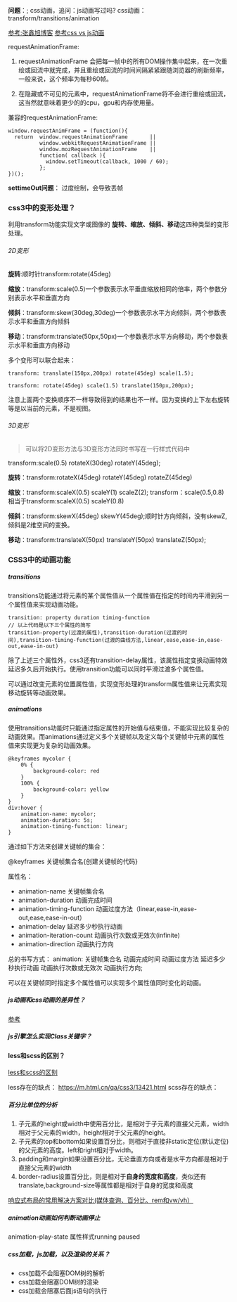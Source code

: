 **问题**：;
css动画，追问：js动画写过吗?
css动画：transform/transitions/animation

[参考:张鑫旭博客](http://www.zhangxinxu.com/wordpress/2010/11/css3-transitions-transforms-animation-introduction/)
[参考css vs js动画](http://zencode.in/19.CSS-vs-JS%E5%8A%A8%E7%94%BB%EF%BC%9A%E8%B0%81%E6%9B%B4%E5%BF%AB%EF%BC%9F.html)

requestAnimationFrame:
1. requestAnimationFrame 会把每一帧中的所有DOM操作集中起来，在一次重绘或回流中就完成，并且重绘或回流的时间间隔紧紧跟随浏览器的刷新频率，一般来说，这个频率为每秒60帧。

2. 在隐藏或不可见的元素中，requestAnimationFrame将不会进行重绘或回流，这当然就意味着更少的的cpu，gpu和内存使用量。

兼容的requestAnimationFrame:

    window.requestAnimFrame = (function(){
      return  window.requestAnimationFrame       ||
              window.webkitRequestAnimationFrame ||
              window.mozRequestAnimationFrame    ||
              function( callback ){
                window.setTimeout(callback, 1000 / 60);
              };
    })();

**settimeOut问题**：
过度绘制，会导致丢帧

### css3中的变形处理？

利用transform功能实现文字或图像的 **旋转、缩放、倾斜、移动**这四种类型的变形处理。

###### 2D变形

**旋转**:顺时针transform:rotate(45deg)  

**缩放**：transform:scale(0.5)一个参数表示水平垂直缩放相同的倍率，两个参数分别表示水平和垂直方向

**倾斜**：transform:skew(30deg,30deg)一个参数表示水平方向倾斜，两个参数表示水平和垂直方向倾斜

**移动**：transform:translate(50px,50px)一个参数表示水平方向移动，两个参数表示水平和垂直方向移动

多个变形可以联合起来：

    transform: translate(150px,200px) rotate(45deg) scale(1.5);

    transform: rotate(45deg) scale(1.5) translate(150px,200px);

注意上面两个变换顺序不一样导致得到的结果也不一样。因为变换的上下左右旋转等是以当前的元素，不是视图。

###### 3D变形

> 可以将2D变形方法与3D变形方法同时书写在一行样式代码中

transform:scale(0.5) rotateX(30deg) rotateY(45deg);

**旋转**：transform:rotateX(45deg) rotateY(45deg) rotateZ(45deg)

**缩放**：transform:scaleX(0.5) scaleY(1) scaleZ(2); transform：scale(0.5,0.8)相当于transform:scaleX(0.5) scaleY(0.8)

**倾斜**：transform:skewX(45deg) skewY(45deg);顺时针方向倾斜，没有skewZ,倾斜是2维空间的变换。

**移动**：transform:translateX(50px) translateY(50px) translateZ(50px);

### CSS3中的动画功能

##### transitions

transitions功能通过将元素的某个属性值从一个属性值在指定的时间内平滑到另一个属性值来实现动画功能。

    transition: property duration timing-function
    // 以上代码是以下三个属性的简写
    transition-property(过渡的属性),transition-duration(过渡的时间),transition-timing-function(过渡的曲线方法,linear,ease,ease-in,ease-out,ease-in-out)
    
除了上述三个属性外，css3还有transition-delay属性，该属性指定变换动画特效延迟多久后开始执行。使用transition功能可以同时平滑过渡多个属性值。

可以通过改变元素的位置属性值，实现变形处理的transform属性值来让元素实现移动旋转等动画效果。

##### animations

使用transitions功能时只能通过指定属性的开始值与结束值，不能实现比较复杂的动画效果。而animations通过定义多个关键帧以及定义每个关键帧中元素的属性值来实现更为复杂的动画效果。

    @keyframes mycolor {
        0% {
            background-color: red
        }
        100% {
            background-color: yellow
        }
    }
    div:hover {
        animation-name: mycolor;
        animation-duration: 5s;
        animation-timing-function: linear;
    }
    
通过如下方法来创建关键帧的集合：

@keyframes 关键帧集合名{创建关键帧的代码}

属性名：
+ animation-name 关键帧集合名
+ animation-duration 动画完成时间
+ animation-timing-function 动画过度方法（linear,ease-in,ease-out,ease,ease-in-out）
+ animation-delay 延迟多少秒执行动画
+ animation-iteration-count 动画执行次数或无效次(infinite)
+ animation-direction  动画执行方向

总的书写方式： animation: 关键帧集合名 动画完成时间 动画过度方法 延迟多少秒执行动画 动画执行次数或无效次 动画执行方向;

可以在关键帧同时指定多个属性值可以实现多个属性值同时变化的动画。

##### js动画和css动画的差异性？
[参考](https://www.cnblogs.com/shuaishuaidejun/p/7444711.html)


##### js引擎怎么实现Class关键字？

#### less和scss的区别？
[less和scss的区别](https://www.cnblogs.com/wangpenghui522/p/5467560.html)

less存在的缺点： https://m.html.cn/qa/css3/13421.html
scss存在的缺点：

##### 百分比单位的分析
1. 子元素的height或width中使用百分比，是相对于子元素的直接父元素，width相对于父元素的width，height相对于父元素的height。
2. 子元素的top和bottom如果设置百分比，则相对于直接非static定位(默认定位)的父元素的高度。left和right相对于width。
3. padding和margin如果设置百分比，无论垂直方向或者是水平方向都是相对于直接父元素的width
4. border-radius设置百分比，则是相对于**自身的宽度和高度**，类似还有translate,background-size等属性都是相对于自身的宽度和高度

[响应式布局的常用解决方案对比(媒体查询、百分比、rem和vw/vh）](https://juejin.im/post/5b39905351882574c72f2808)

##### animation动画如何判断动画停止

animation-play-state 属性样式running paused

##### css加载，js加载，以及渲染的关系？
- css加载不会阻塞DOM树的解析
- css加载会阻塞DOM树的渲染
- css加载会阻塞后面js语句的执行
